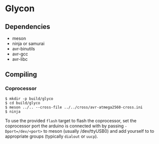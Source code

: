 # Glycon

## Dependencies

* meson
* ninja or samurai
* avr-binutils
* avr-gcc
* avr-libc

## Compiling

### Coprocessor

```
$ mkdir -p build/glyco
$ cd build/glyco
$ meson ../.. --cross-file ../../cross/avr-atmega2560-cross.ini
$ ninja
```

To use the provided `flash` target to flash the coprocessor, set the coprocessor port the arduino is connected with by passing `-Dport=/dev/<port>` to meson (usually /dev/ttyUSB0) and add yourself to to appropriate groups (typically `dialout` or `uucp`).
